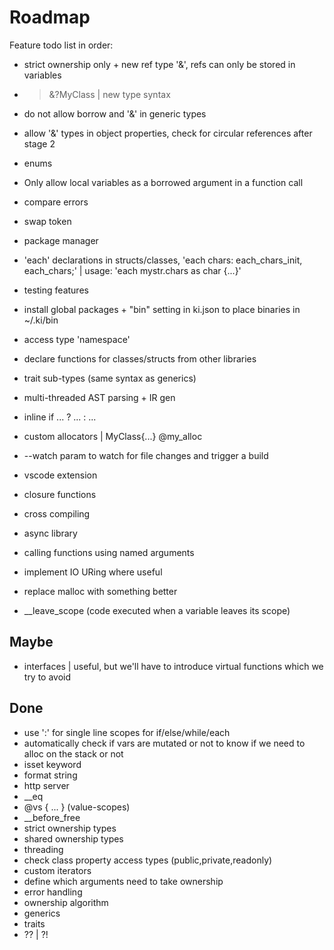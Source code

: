 
# Roadmap

Feature todo list in order:

- strict ownership only + new ref type '&', refs can only be stored in variables
- >&?MyClass | new type syntax
- do not allow borrow and '&' in generic types
- allow '&' types in object properties, check for circular references after stage 2 

- enums
- Only allow local variables as a borrowed argument in a function call
- compare errors
- swap token
- package manager
- 'each' declarations in structs/classes, 'each chars: each_chars_init, each_chars;' | usage: 'each mystr.chars as char {...}'
- testing features
- install global packages + "bin" setting in ki.json to place binaries in ~/.ki/bin
- access type 'namespace'
- declare functions for classes/structs from other libraries
- trait sub-types (same syntax as generics)
- multi-threaded AST parsing + IR gen
- inline if ... ? ... : ...
- custom allocators | MyClass{...} @my_alloc
- --watch param to watch for file changes and trigger a build
- vscode extension
- closure functions
- cross compiling
- async library
- calling functions using named arguments
- implement IO URing where useful
- replace malloc with something better
- __leave_scope (code executed when a variable leaves its scope)

## Maybe

- interfaces | useful, but we'll have to introduce virtual functions which we try to avoid

## Done

- use ':' for single line scopes for if/else/while/each
- automatically check if vars are mutated or not to know if we need to alloc on the stack or not
- isset keyword
- format string
- http server
- __eq
- @vs { ... } (value-scopes)
- __before_free
- strict ownership types
- shared ownership types
- threading
- check class property access types (public,private,readonly)
- custom iterators
- define which arguments need to take ownership
- error handling
- ownership algorithm
- generics
- traits
- ?? | ?!
